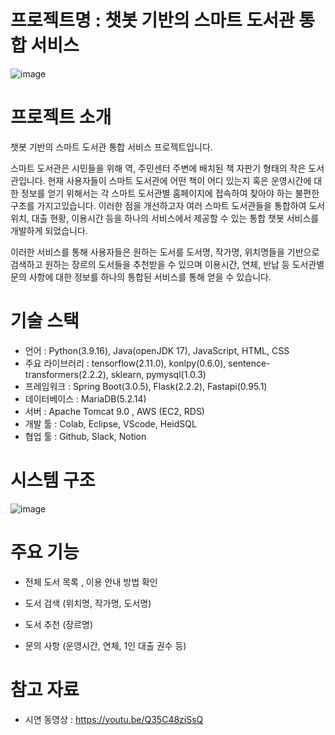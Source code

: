 # 프로젝트명 : 챗봇 기반의 스마트 도서관 통합 서비스

![image](https://user-images.githubusercontent.com/115389344/230848713-d9cc4670-07dd-482d-a0dc-8dabdcf80c1e.png)

# 프로젝트 소개 

챗봇 기반의 스마트 도서관 통합 서비스 프로젝트입니다.

스마트 도서관은 시민들을 위해 역, 주민센터 주변에 배치된 책 자판기 형태의 작은 도서관입니다. 현재 사용자들이 스마트 도서관에 어떤 책이 어디 있는지 혹은 운영시간에 대한 정보를 얻기 위해서는 각 스마트 도서관별 홈페이지에 접속하여 찾아야 하는 불편한 구조를 가지고있습니다. 이러한 점을 개선하고자 여러 스마트 도서관들을 통합하여 도서 위치, 대출 현황, 이용시간 등을 하나의 서비스에서 제공할 수 있는 통합 챗봇 서비스를 개발하게 되었습니다.

이러한 서비스를 통해 사용자들은 원하는 도서를 도서명, 작가명, 위치명들을 기반으로 검색하고 원하는 장르의 도서들을 추천받을 수 있으며 이용시간, 연체, 반납 등 도서관별 문의 사항에 대한 정보를 하나의 통합된 서비스를 통해 얻을 수 있습니다.

# 기술 스택

- 언어 : Python(3.9.16), Java(openJDK 17), JavaScript, HTML, CSS
- 주요 라이브러리 : tensorflow(2.11.0), konlpy(0.6.0), sentence-transformers(2.2.2), sklearn, pymysql(1.0.3)
- 프레임워크 : Spring Boot(3.0.5), Flask(2.2.2), Fastapi(0.95.1)
- 데이터베이스 : MariaDB(5.2.14)
- 서버 : Apache Tomcat 9.0 , AWS (EC2, RDS)
- 개발 툴 : Colab, Eclipse, VScode,	HeidSQL
- 협업 툴 : Github, Slack, Notion

# 시스템 구조

![image](https://user-images.githubusercontent.com/115389344/233107279-6ab12ac7-42cd-4c2e-8f7e-504d179a7b61.png) 

# 주요 기능

- 전체 도서 목록 , 이용 안내 방법 확인

- 도서 검색 (위치명, 작가명, 도서명)

- 도서 추천 (장르명)

- 문의 사항 (운영시간, 연체, 1인 대출 권수 등)

# 참고 자료

- 시연 동영상 : https://youtu.be/Q35C48ziSsQ
